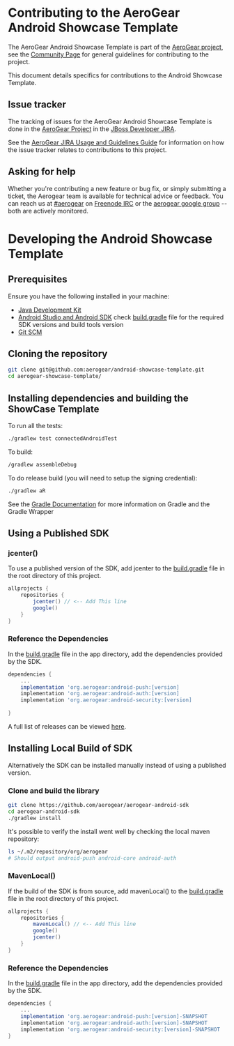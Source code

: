 # Contributing to the AeroGear Android Showcase Template

The AeroGear Android Showcase Template is part of the [AeroGear project](https://aerogear.org/), see the [Community Page](https://aerogear.org/community) for general guidelines for contributing to the project.

This document details specifics for contributions to the Android Showcase Template.

## Issue tracker

The tracking of issues for the AeroGear Android Showcase Template is done in the [AeroGear Project](https://issues.jboss.org/projects/AEROGEAR/issues) in the [JBoss Developer JIRA](https://issues.jboss.org).

See the [AeroGear JIRA Usage and Guidelines Guide](https://aerogear.org/docs/guides/JIRAUsage/) for information on how the issue tracker relates to contributions to this project.

## Asking for help

Whether you're contributing a new feature or bug fix, or simply submitting a
ticket, the Aerogear team is available for technical advice or feedback. 
You can reach us at [#aerogear](ircs://chat.freenode.net:6697/aerogear) on [Freenode IRC](https://freenode.net/) or the 
[aerogear google group](https://groups.google.com/forum/#!forum/aerogear)
-- both are actively monitored.

# Developing the Android Showcase Template

## Prerequisites

Ensure you have the following installed in your machine:

- [Java Development Kit](https://docs.oracle.com/javase/8/docs/technotes/guides/install/install_overview.html)
- [Android Studio and Android SDK](https://developer.android.com/studio/index.html) check [build.gradle](./app/build.gradle) file for the required SDK versions and build tools version
- [Git SCM](http://git-scm.com/)

## Cloning the repository

```bash
git clone git@github.com:aerogear/android-showcase-template.git
cd aerogear-showcase-template/
```

## Installing dependencies and building the ShowCase Template

To run all the tests:
```bash
./gradlew test connectedAndroidTest
```
To build:
```bash
/gradlew assembleDebug
```
To do release build (you will need to setup the signing credential):
```bash
./gradlew aR
```
See the [Gradle Documentation](https://docs.gradle.org/current/userguide/pt02.html) for more information on Gradle and the Gradle Wrapper

## Using a Published SDK

### jcenter()

To use a published version of the SDK, add jcenter to the [build.gradle](https://github.com/aerogear/android-showcase-template/blob/master/build.gradle) file in the root directory of this project.

```groovy
allprojects {
    repositories {
        jcenter() // <-- Add This line
        google()
    }
}
```

### Reference the Dependencies

In the [build.gradle](./app/build.gradle) file in the app directory, add the dependencies provided by the SDK.

```groovy
dependencies {
    ...
    implementation 'org.aerogear:android-push:[version]
    implementation 'org.aerogear:android-auth:[version]
    implementation 'org.aerogear:android-security:[version]
    
}
```

A full list of releases can be viewed [here](https://github.com/aerogear/aerogear-android-sdk/releases).

## Installing Local Build of SDK

Alternatively the SDK can be installed manually instead of using a published version.

### Clone and build the library

```bash
git clone https://github.com/aerogear/aerogear-android-sdk
cd aerogear-android-sdk
./gradlew install
```

It's possible to verify the install went well by checking the local maven repository:

```bash
ls ~/.m2/repository/org/aerogear
# Should output android-push android-core android-auth 
```

### MavenLocal()

If the build of the SDK is from source, add mavenLocal() to the [build.gradle](https://github.com/aerogear/android-showcase-template/blob/master/build.gradle) file in the root directory of this project.

```groovy
allprojects {
    repositories {
        mavenLocal() // <-- Add This line
        google()
        jcenter()
    }
}
```

### Reference the Dependencies

In the [build.gradle](./app/build.gradle) file in the app directory, add the dependencies provided by the SDK.

```groovy
dependencies {
    ...
    implementation 'org.aerogear:android-push:[version]-SNAPSHOT
    implementation 'org.aerogear:android-auth:[version]-SNAPSHOT
    implementation 'org.aerogear:android-security:[version]-SNAPSHOT
}
```
